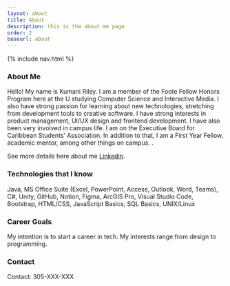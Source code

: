 ```yaml
---
layout: about
title: About
description: this is the about me page
order: 2
baseurl: about
---
```


{% include nav.html %}

### About Me

Hello! My name is Kumani Riley. I am a member of the Foote Fellow Honors Program here at the U studying Computer Science and Interactive Media. I also have strong passion for learning about new technologies, stretching from development tools to creative software. I have strong interests in product management, UI/UX design and frontend development.  I have also been very involved in campus life. I am on the Executive Board for Caribbean Students’ Association. In addition to that, I am a First Year Fellow, academic mentor, among other things on campus. .

See more details here about me [Linkedin](https://www.linkedin.com/in/kumaniriley/).


### Technologies that I know
Java, MS Office Suite (Excel, PowerPoint, Access, Outlook, Word, Teams), C#, Unity, GitHub, Notion, Figma, ArcGIS Pro, Visual Studio Code, Bootstrap, HTML/CSS, JavaScript Basics, SQL Basics, UNIX/Linux


### Career Goals

My intention is to start a career in tech. My interests range from design to programming.

### Contact

Contact: 305-XXX-XXX